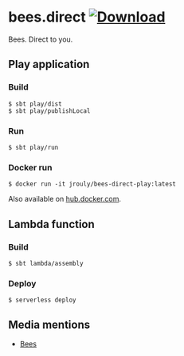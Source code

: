 # bees.direct [![Download](https://api.bintray.com/packages/jrouly/sbt-release/bees-direct-play/images/download.svg)](https://bintray.com/jrouly/sbt-release/bees-direct-play/_latestVersion)

Bees. Direct to you.


## Play application

### Build

    $ sbt play/dist
    $ sbt play/publishLocal

### Run

    $ sbt play/run

### Docker run

    $ docker run -it jrouly/bees-direct-play:latest

Also available on [hub.docker.com](https://hub.docker.com/r/jrouly/bees-direct-play/).


## Lambda function

### Build

    $ sbt lambda/assembly

### Deploy

    $ serverless deploy

## Media mentions

* [Bees](https://i.imgur.com/SIKxCJ3.gif)
